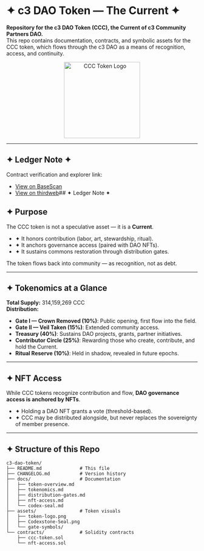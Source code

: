 # ✦ c3 DAO Token — The Current ✦  

**Repository for the c3 DAO Token (CCC), the Current of c3 Community Partners DAO.**  
This repo contains documentation, contracts, and symbolic assets for the CCC token, which flows through the c3 DAO as a means of recognition, access, and continuity.  

<p align="center">
  <img src="https://raw.githubusercontent.com/c3codex/assets/main/CCC-token.PNG" alt="CCC Token Logo" width="200">
</p>

---

## ✦ Ledger Note ✦  

Contract verification and explorer link:  
- [View on BaseScan](https://basescan.org/address/0x577688C874B9b81Aa3759CdcE381fb79922e7F27)  
- [View on thirdweb](https://thirdweb.com/base/0x577688C874B9b81Aa3759CdcE381fb79922e7F27)## ✦ Ledger Note ✦  
  
 

## ✦ Purpose  
The CCC token is not a speculative asset — it is a **Current**.  
- ✦ It honors contribution (labor, art, stewardship, ritual).  
- ✦ It anchors governance access (paired with DAO NFTs).  
- ✦ It sustains commons restoration through distribution gates.  

The token flows back into community — as recognition, not as debt.  

---

## ✦ Tokenomics at a Glance  
**Total Supply:** 314,159,269 CCC  
**Distribution:**  
- **Gate I — Crown Removed (10%)**: Public opening, first flow into the field.  
- **Gate II — Veil Taken (15%)**: Extended community access.  
- **Treasury (40%)**: Sustains DAO projects, grants, partner initiatives.  
- **Contributor Circle (25%)**: Rewarding those who create, contribute, and hold the Current.  
- **Ritual Reserve (10%)**: Held in shadow, revealed in future epochs.  

---

## ✦ NFT Access  
While CCC tokens recognize contribution and flow, **DAO governance access is anchored by NFTs**.  
- ✦ Holding a DAO NFT grants a vote (threshold-based).  
- ✦ CCC may be distributed alongside, but never replaces the sovereignty of member presence.  

---

## ✦ Structure of this Repo  
```plaintext
c3-dao-token/
├── README.md              # This file
├── CHANGELOG.md           # Version history
├── docs/                  # Documentation
│   ├── token-overview.md
│   ├── tokenomics.md
│   ├── distribution-gates.md
│   ├── nft-access.md
│   └── codex-seal.md
├── assets/                # Token visuals
│   ├── token-logo.png
│   ├── Codexstone-Seal.png
│   └── gate-symbols/
└── contracts/             # Solidity contracts
    ├── ccc-token.sol
    └── nft-access.sol
